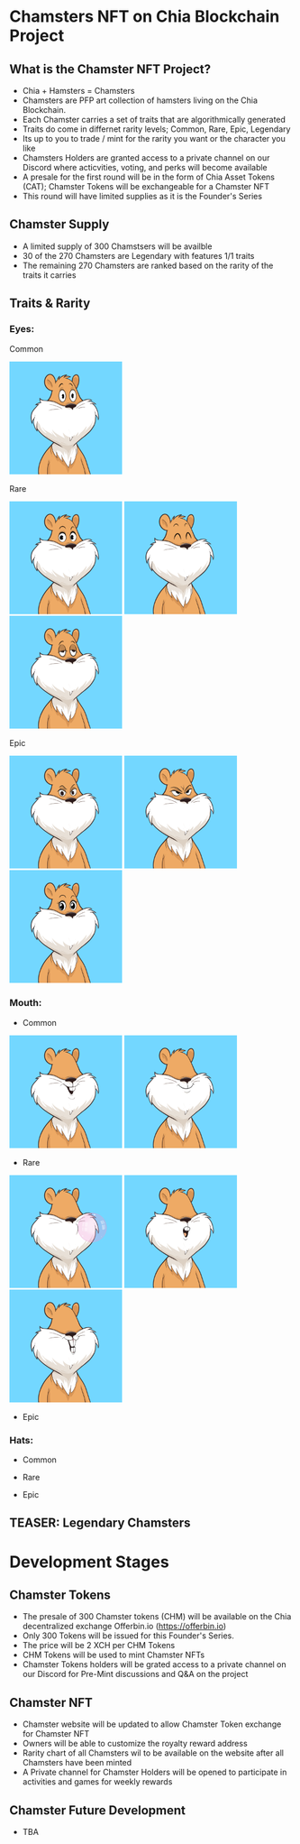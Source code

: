 # **Chamsters NFT on Chia Blockchain Project**
## **What is the Chamster NFT Project?**
- Chia + Hamsters = Chamsters
- Chamsters are PFP art collection of hamsters living on the Chia Blockchain.
- Each Chamster carries a set of traits that are algorithmically generated 
- Traits do come in differnet rarity levels; Common, Rare, Epic, Legendary
- Its up to you to trade / mint for the rarity you want or the character you like
- Chamsters Holders are granted access to a private channel on our Discord where acticvities, voting, and perks will become available    
- A presale for the first round will be in the form of Chia Asset Tokens (CAT); Chamster Tokens will be exchangeable for a Chamster NFT 
- This round will have limited supplies as it is the Founder's Series 

## **Chamster Supply** 
- A limited supply of 300 Chamstsers will be availble 
- 30 of the 270 Chamsters are Legendary with features 1/1 traits
- The remaining 270 Chamsters are ranked based on the rarity of the traits it carries      

## **Traits & Rarity**

### Eyes:
Common

<img src="Assets/eyes_common_standard.png" alt="Base" style="height: 200px; width:200px;"/>

Rare

<img src="Assets/eyes_rare_shut.png" alt="Base" style="height: 200px; width:200px;"/>
<img src="Assets/eyes_rare_happy.png" alt="Base" style="height: 200px; width:200px;"/>
<img src="Assets/eyes_rare_lazy.png" alt="Base" style="height: 200px; width:200px;"/>

Epic

<img src="Assets/eyes_epic_no_fear.png" alt="Base" style="height: 200px; width:200px;"/>
<img src="Assets/eyes_epic_angry.png" alt="Base" style="height: 200px; width:200px;"/>
<img src="Assets/eyes_epic_girl.png" alt="Base" style="height: 200px; width:200px;"/>

### Mouth:
- Common

<img src="Assets/mouth_common_standard.png" alt="Base" style="height: 200px; width:200px;"/>
<img src="Assets/mouth_common_standard_1.png" alt="Base" style="height: 200px; width:200px;"/>

- Rare

<img src="Assets/mouth_rare_bubble_gum.png" alt="Base" style="height: 200px; width:200px;"/>
<img src="Assets/mouth_rare_oh.png" alt="Base" style="height: 200px; width:200px;"/>
<img src="Assets/mouth_rare_cheese.png" alt="Base" style="height: 200px; width:200px;"/>

- Epic

### Hats:
- Common

- Rare

- Epic


## **TEASER: Legendary Chamsters**


# **Development Stages**

## **Chamster Tokens**
- The presale of 300 Chamster tokens (CHM) will be available on the Chia decentralized exchange Offerbin.io (https://offerbin.io)
- Only 300 Tokens will be issued for this Founder's Series.
- The price will be 2 XCH per CHM Tokens
- CHM Tokens will be used to mint Chamster NFTs
- Chamster Tokens holders will be grated access to a private channel on our Discord for Pre-Mint discussions and Q&A on the project

## **Chamster NFT**
- Chamster website will be updated to allow Chamster Token exchange for Chamster NFT
- Owners will be able to customize the royalty reward address  
- Rarity chart of all Chamsters wil to be available on the website after all Chamsters have been minted  
- A Private channel for Chamster Holders will be opened to participate in activities and games for weekly rewards 

## **Chamster Future Development**
- TBA

